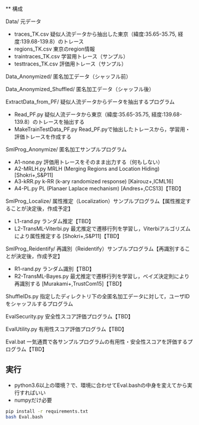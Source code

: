 ** 構成

Data/							元データ
 - traces_TK.csv				疑似人流データから抽出した東京（緯度:35.65-35.75, 経度:139.68-139.8）のトレース
 - regions_TK.csv				東京のregion情報
 - traintraces_TK.csv			学習用トレース（サンプル）
 - testtraces_TK.csv			評価用トレース（サンプル）

Data_Anonymized/				匿名加工データ（シャッフル前）

Data_Anonymized_Shuffled/		匿名加工データ（シャッフル後）

ExtractData_from_PF/			疑似人流データからデータを抽出するプログラム
 - Read_PF.py					疑似人流データから東京（緯度:35.65-35.75, 経度:139.68-139.8）のトレースを抽出する
 - MakeTrainTestData_PF.py		Read_PF.pyで抽出したトレースから，学習用・評価トレースを作成する

SmlProg_Anonymize/				匿名加工サンプルプログラム
 - A1-none.py					評価用トレースをそのまま出力する（何もしない）
 - A2-MRLH.py					MRLH (Merging Regions and Location Hiding) [Shokri+,S&P11]
 - A3-kRR.py					k-RR (k-ary randomized response) [Kairouz+,ICML16]
 - A4-PL.py						PL (Planaer Laplace mechanism) [Andres+,CCS13]【TBD】

SmlProg_Localize/				属性推定（Localization）サンプルプログラム【属性推定することが決定後，作成予定】
 - L1-rand.py					ランダム推定【TBD】
 - L2-TransML-Viterbi.py		最尤推定で遷移行列を学習し，Viterbiアルゴリズムにより属性推定する [Shokri+,S&P11]【TBD】

SmlProg_Reidentify/				再識別（Reidentify）サンプルプログラム【再識別することが決定後，作成予定】
 - R1-rand.py					ランダム識別【TBD】
 - R2-TransML-Bayes.py			最尤推定で遷移行列を学習し，ベイズ決定則により再識別する [Murakami+,TrustCom15]【TBD】

ShuffleIDs.py					指定したディレクトリ下の全匿名加工データに対して，ユーザIDをシャッフルするプログラム

EvalSecurity.py					安全性スコア評価プログラム【TBD】

EvalUtility.py					有用性スコア評価プログラム【TBD】

Eval.bat						一気通貫で各サンプルプログラムの有用性・安全性スコアを評価するプログラム【TBD】


## 実行
- python3.6以上の環境？で、環境に合わせてEval.bashの中身を変えてから実行すればいい
- numpyだけ必要

```bash
pip install -r requirements.txt
bash Eval.bash
```
